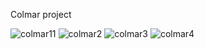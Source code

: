 Colmar project

![colmar11](https://github.com/ranjeetd8384/colmarproject/assets/142582721/5a38d7df-40ba-48d6-b2d7-9c6bac7122a9)
![colmar2](https://github.com/ranjeetd8384/colmarproject/assets/142582721/15793819-c088-4f33-98f9-4fdc0619dea3)
![colmar3](https://github.com/ranjeetd8384/colmarproject/assets/142582721/26604658-bdd9-4248-bc6c-ffd632a56ccc)
![colmar4](https://github.com/ranjeetd8384/colmarproject/assets/142582721/a3d05f93-6c18-42ea-b8eb-b90173a9a98c)
